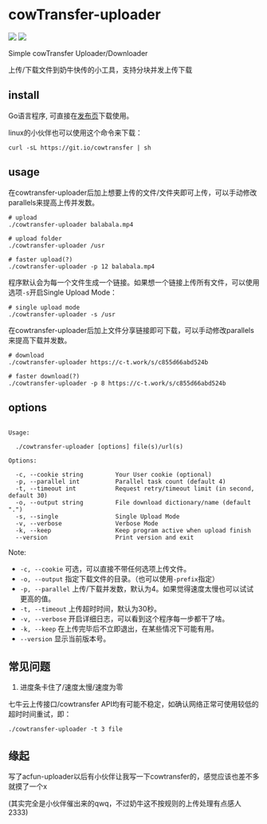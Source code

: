 # cowTransfer-uploader
<a title="Release" target="_blank" href="https://github.com/Mikubill/cowtransfer-uploader/releases"><img src="https://img.shields.io/github/release/Mikubill/cowtransfer-uploader.svg?style=flat-square&hash=c7"></a>
<a title="Go Report Card" target="_blank" href="https://goreportcard.com/report/github.com/Mikubill/cowtransfer-uploader"><img src="https://goreportcard.com/badge/github.com/Mikubill/cowtransfer-uploader?style=flat-square"></a>

Simple cowTransfer Uploader/Downloader

上传/下载文件到奶牛快传的小工具，支持分块并发上传下载

## install

Go语言程序, 可直接在[发布页](https://github.com/Mikubill/cowtransfer-uploader/releases)下载使用。

linux的小伙伴也可以使用这个命令来下载：

```shell
curl -sL https://git.io/cowtransfer | sh 
```

## usage

在cowtransfer-uploader后加上想要上传的文件/文件夹即可上传，可以手动修改parallels来提高上传并发数。

```shell
# upload
./cowtransfer-uploader balabala.mp4

# upload folder
./cowtransfer-uploader /usr

# faster upload(?)
./cowtransfer-uploader -p 12 balabala.mp4
```

程序默认会为每一个文件生成一个链接。如果想一个链接上传所有文件，可以使用选项`-s`开启Single Upload Mode：

```shell
# single upload mode
./cowtransfer-uploader -s /usr
```

在cowtransfer-uploader后加上文件分享链接即可下载，可以手动修改parallels来提高下载并发数。


```shell
# download
./cowtransfer-uploader https://c-t.work/s/c855d66abd524b

# faster download(?)
./cowtransfer-uploader -p 8 https://c-t.work/s/c855d66abd524b
```


## options

```shell

Usage:

  ./cowtransfer-uploader [options] file(s)/url(s)

Options:

  -c, --cookie string         Your User cookie (optional)
  -p, --parallel int          Parallel task count (default 4)
  -t, --timeout int           Request retry/timeout limit (in second, default 30)
  -o, --output string         File download dictionary/name (default ".")
  -s, --single                Single Upload Mode
  -v, --verbose               Verbose Mode
  -k, --keep                  Keep program active when upload finish
  --version                   Print version and exit

```

Note: 

* `-c, --cookie` 可选，可以直接不带任何选项上传文件。
* `-o, --output` 指定下载文件的目录。（也可以使用`-prefix`指定）
* `-p, --parallel` 上传/下载并发数，默认为4。如果觉得速度太慢也可以试试更高的值。
* `-t, --timeout` 上传超时时间，默认为30秒。
* `-v, --verbose` 开启详细日志，可以看到这个程序每一步都干了啥。
* `-k, --keep` 在上传完毕后不立即退出，在某些情况下可能有用。
* `--version` 显示当前版本号。

## 常见问题

1. 进度条卡住了/速度太慢/速度为零

七牛云上传接口/cowtransfer API均有可能不稳定，如确认网络正常可使用较低的超时时间重试，即：

```shell 
./cowtransfer-uploader -t 3 file
```

## 缘起

写了acfun-uploader以后有小伙伴让我写一下cowtransfer的，感觉应该也差不多就摸了一个x

(其实完全是小伙伴催出来的qwq，不过奶牛这不按规则的上传处理有点感人2333)
